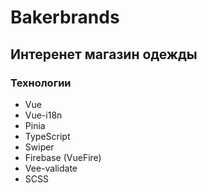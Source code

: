 # Bakerbrands

## Интеренет магазин одежды

### Технологии

- Vue
- Vue-i18n
- Pinia
- TypeScript
- Swiper
- Firebase (VueFire)
- Vee-validate
- SCSS
